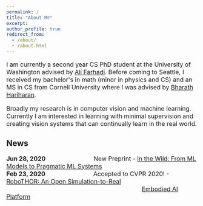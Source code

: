 ```yaml
---
permalink: /
title: "About Me"
excerpt: 
author_profile: true
redirect_from: 
  - /about/
  - /about.html
---
```

<p style="font-size:16px">
I am currently a second year CS PhD student at the University of Washington advised by <a href="https://homes.cs.washington.edu/~ali/">Ali Farhadi</a>. Before coming to Seattle, I received my bachelor's in math (minor in physics and CS) and an MS in CS from Cornell University where I was advised by <a href="http://home.bharathh.info/">Bharath Hariharan</a>. </p>

<p style="font-size:16px">
Broadly my research is in computer vision and machine learning. Currently I am interested in learning with minimal supervision and creating vision systems that can continually learn in the real world. 
</p>

## News
<p style="font-size:16px">
<b>Jun 28, 2020 </b> &emsp; &emsp; &emsp; &emsp; &emsp; &emsp; New Preprint - <a href="https://arxiv.org/pdf/2007.02519.pdf"> In the Wild: From ML Models to Pragmatic ML Systems</a> <br>
<b>Feb 23, 2020 </b> &emsp; &emsp; &emsp; &emsp; &emsp; &emsp; Accepted to CVPR 2020! - <a href="https://arxiv.org/abs/2004.06799"> RoboTHOR: An Open Simulation-to-Real</a> &emsp; &emsp; &emsp; &emsp; &emsp; &emsp; &emsp; &emsp; &emsp; &emsp; &emsp; &emsp; &emsp; &emsp; &emsp; &emsp; &emsp; &emsp; &emsp; &emsp; &emsp; &emsp; &emsp; &emsp; &emsp; &emsp; &nbsp; <a href="https://arxiv.org/abs/2004.06799">Embodied AI Platform</a> <br>
</p>

